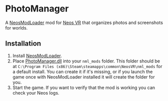 # PhotoManager

A [NeosModLoader](https://github.com/zkxs/NeosModLoader) mod for [Neos VR](https://neos.com/) that organizes photos and screenshots for worlds.

## Installation
1. Install [NeosModLoader](https://github.com/zkxs/NeosModLoader).
1. Place [PhotoManager.dll](https://github.com/GithubUsername/PhotoManager/releases/latest/download/PhotoManager.dll) into your `nml_mods` folder. This folder should be at `C:\Program Files (x86)\Steam\steamapps\common\NeosVR\nml_mods` for a default install. You can create it if it's missing, or if you launch the game once with NeosModLoader installed it will create the folder for you.
1. Start the game. If you want to verify that the mod is working you can check your Neos logs.
